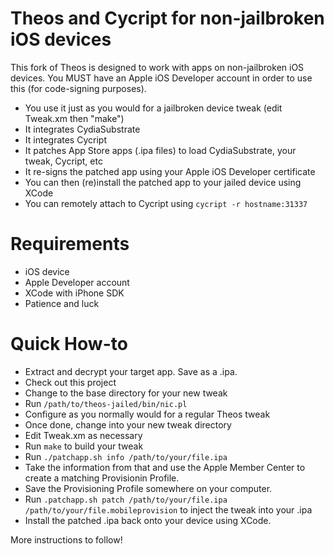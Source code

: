 Theos and Cycript for non-jailbroken iOS devices
================================================
This fork of Theos is designed to work with apps on non-jailbroken iOS devices. You MUST have an Apple iOS Developer account in order to use this (for code-signing purposes).

* You use it just as you would for a jailbroken device tweak (edit Tweak.xm then "make")
* It integrates CydiaSubstrate
* It integrates Cycript
* It patches App Store apps (.ipa files) to load CydiaSubstrate, your tweak, Cycript, etc
* It re-signs the patched app using your Apple iOS Developer certificate
* You can then (re)install the patched app to your jailed device using XCode
* You can remotely attach to Cycript using `cycript -r hostname:31337`

Requirements
============
* iOS device
* Apple Developer account
* XCode with iPhone SDK
* Patience and luck

Quick How-to
============
* Extract and decrypt your target app. Save as a .ipa.
* Check out this project
* Change to the base directory for your new tweak
* Run `/path/to/theos-jailed/bin/nic.pl`
* Configure as you normally would for a regular Theos tweak
* Once done, change into your new tweak directory
* Edit Tweak.xm as necessary
* Run `make` to build your tweak
* Run `./patchapp.sh info /path/to/your/file.ipa`
* Take the information from that and use the Apple Member Center to create a matching Provisionin Profile.
* Save the Provisioning Profile somewhere on your computer.
* Run `.patchapp.sh patch /path/to/your/file.ipa /path/to/your/file.mobileprovision` to inject the tweak into your .ipa
* Install the patched .ipa back onto your device using XCode.


More instructions to follow!

